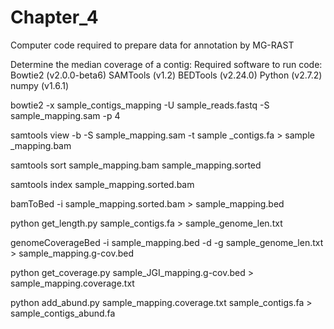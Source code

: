 # Chapter_4
Computer code required to prepare data for annotation by MG-RAST

Determine the median coverage of a contig: Required software to run code:
Bowtie2 (v2.0.0-beta6)
SAMTools (v1.2)
BEDTools (v2.24.0)
Python (v2.7.2)
numpy (v1.6.1)

bowtie2 -x sample_contigs_mapping -U sample_reads.fastq -S sample_mapping.sam -p 4

samtools view -b -S sample_mapping.sam -t sample _contigs.fa > sample _mapping.bam

samtools sort sample_mapping.bam sample_mapping.sorted

samtools index sample_mapping.sorted.bam

bamToBed -i sample_mapping.sorted.bam > sample_mapping.bed

python get_length.py sample_contigs.fa > sample_genome_len.txt

genomeCoverageBed -i sample_mapping.bed -d -g sample_genome_len.txt > sample_mapping.g-cov.bed

python get_coverage.py sample_JGI_mapping.g-cov.bed > sample_mapping.coverage.txt

python add_abund.py  sample_mapping.coverage.txt sample_contigs.fa > sample_contigs_abund.fa
